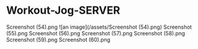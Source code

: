 # Workout-Jog-SERVER
Screenshot (54).png ![an image](/assets/Screenshot (54).png)
Screenshot (55).png
Screenshot (56).png
Screenshot (57).png
Screenshot (58).png
Screenshot (59).png
Screenshot (60).png
